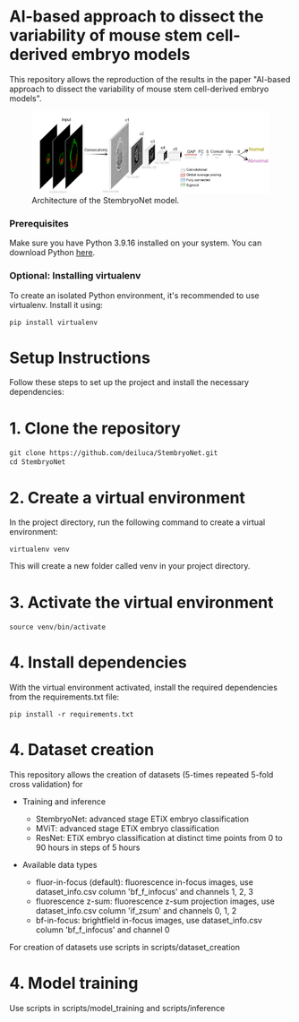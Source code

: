 # AI-based approach to dissect the variability of mouse stem cell-derived embryo models

This repository allows the reproduction of the results in the paper "AI-based approach to dissect the variability of mouse stem cell-derived embryo models".

<figure>
  <img src="stembryonet_architecture.png" alt="Alt text">
  <figcaption>Architecture of the StembryoNet model.</figcaption>
</figure>

### Prerequisites
Make sure you have Python 3.9.16 installed on your system. You can download Python [here](https://www.python.org/downloads/).

### Optional: Installing virtualenv
To create an isolated Python environment, it's recommended to use virtualenv. Install it using:
```
pip install virtualenv
```
# Setup Instructions

Follow these steps to set up the project and install the necessary dependencies:
# 1. Clone the repository

```
git clone https://github.com/deiluca/StembryoNet.git
cd StembryoNet
```

# 2. Create a virtual environment
In the project directory, run the following command to create a virtual environment:
```
virtualenv venv
```
This will create a new folder called venv in your project directory.

# 3. Activate the virtual environment
```
source venv/bin/activate
```


# 4. Install dependencies
With the virtual environment activated, install the required dependencies from the requirements.txt file:

```
pip install -r requirements.txt
```
# 4. Dataset creation
This repository allows the creation of datasets (5-times repeated 5-fold cross validation) for
- Training and inference
    - StembryoNet: advanced stage ETiX embryo classification
    - MViT: advanced stage ETiX embryo classification
    - ResNet: ETiX embryo classification at distinct time points from 0 to 90 hours in steps of 5 hours

- Available data types
    - fluor-in-focus (default): fluorescence in-focus images, use dataset_info.csv column 'bf_f_infocus' and channels 1, 2, 3
    - fluorescence z-sum: fluorescence z-sum projection images, use dataset_info.csv column 'if_zsum' and channels 0, 1, 2
    - bf-in-focus: brightfield in-focus images, use dataset_info.csv column 'bf_f_infocus' and channel 0

For creation of datasets use scripts in scripts/dataset_creation

# 4. Model training
Use scripts in scripts/model_training and scripts/inference





